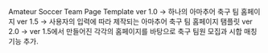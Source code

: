 Amateur Soccer Team Page Template
ver 1.0 -> 하나의 아마추어 축구 팀 홈페이지
ver 1.5 -> 사용자의 입력에 따라 제작되는 아마추어 축구 팀 홈페이지 탬플릿
ver 2.0 -> ver 1.5에서 만들어진 각각의 홈페이지를 바탕으로 축구 팀원 모집과 시합 매칭기능 추가.